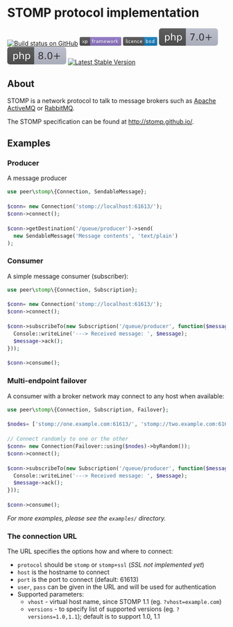 STOMP protocol implementation
===

[![Build status on GitHub](https://github.com/xp-framework/ast/workflows/Tests/badge.svg)](https://github.com/xp-framework/ast/actions)
[![XP Framework Module](https://raw.githubusercontent.com/xp-framework/web/master/static/xp-framework-badge.png)](https://github.com/xp-framework/core)
[![BSD Licence](https://raw.githubusercontent.com/xp-framework/web/master/static/licence-bsd.png)](https://github.com/xp-framework/core/blob/master/LICENCE.md)
[![Requires PHP 7.0+](https://raw.githubusercontent.com/xp-framework/web/master/static/php-7_0plus.svg)](http://php.net/)
[![Supports PHP 8.0+](https://raw.githubusercontent.com/xp-framework/web/master/static/php-8_0plus.svg)](http://php.net/)
[![Latest Stable Version](https://poser.pugx.org/xp-forge/stomp/version.png)](https://packagist.org/packages/xp-forge/stomp)

About
---
STOMP is a network protocol to talk to message brokers such as [Apache ActiveMQ](http://activemq.apache.org/) or [RabbitMQ](http://rabbitmq.org).

The STOMP specification can be found at http://stomp.github.io/.

Examples
---

### Producer
A message producer

```php
use peer\stomp\{Connection, SendableMessage};

$conn= new Connection('stomp://localhost:61613/');
$conn->connect();

$conn->getDestination('/queue/producer')->send(
  new SendableMessage('Message contents', 'text/plain')
);
```

### Consumer
A simple message consumer (subscriber):

```php
use peer\stomp\{Connection, Subscription};

$conn= new Connection('stomp://localhost:61613/');
$conn->connect();

$conn->subscribeTo(new Subscription('/queue/producer', function($message) {
  Console::writeLine('---> Received message: ', $message);
  $message->ack();
}));

$conn->consume();
```

### Multi-endpoint failover
A consumer with a broker network may connect to any host when available:

```php
use peer\stomp\{Connection, Subscription, Failover};

$nodes= ['stomp://one.example.com:61613/', 'stomp://two.example.com:61613/'];

// Connect randomly to one or the other
$conn= new Connection(Failover::using($nodes)->byRandom());
$conn->connect();

$conn->subscribeTo(new Subscription('/queue/producer', function($message) {
  Console::writeLine('---> Received message: ', $message);
  $message->ack();
}));

$conn->consume();
```

*For more examples, please see the `examples/` directory.*

### The connection URL
The URL specifies the options how and where to connect:

* `protocol` should be `stomp` or `stomp+ssl` (*SSL not implemented yet*)
* `host` is the hostname to connect
* `port` is the port to connect (default: 61613)
* `user`, `pass` can be given in the URL and will be used for authentication
* Supported parameters:
  * `vhost` - virtual host name, since STOMP 1.1 (eg. `?vhost=example.com`)
  * `versions` - to specify list of supported versions (eg. `?versions=1.0,1.1`); default is to support 1.0, 1.1

